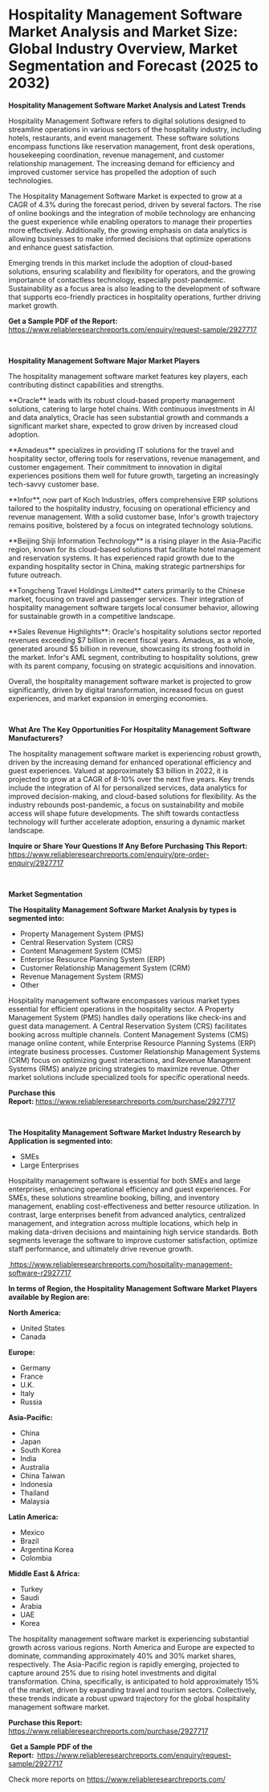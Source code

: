 <p><h1>Hospitality Management Software Market Analysis and Market Size: Global Industry Overview, Market Segmentation and Forecast (2025 to 2032)</h1></p><p><strong>Hospitality Management Software Market Analysis and Latest Trends</strong></p>
<p><p>Hospitality Management Software refers to digital solutions designed to streamline operations in various sectors of the hospitality industry, including hotels, restaurants, and event management. These software solutions encompass functions like reservation management, front desk operations, housekeeping coordination, revenue management, and customer relationship management. The increasing demand for efficiency and improved customer service has propelled the adoption of such technologies.</p><p>The Hospitality Management Software Market is expected to grow at a CAGR of 4.3% during the forecast period, driven by several factors. The rise of online bookings and the integration of mobile technology are enhancing the guest experience while enabling operators to manage their properties more effectively. Additionally, the growing emphasis on data analytics is allowing businesses to make informed decisions that optimize operations and enhance guest satisfaction. </p><p>Emerging trends in this market include the adoption of cloud-based solutions, ensuring scalability and flexibility for operators, and the growing importance of contactless technology, especially post-pandemic. Sustainability as a focus area is also leading to the development of software that supports eco-friendly practices in hospitality operations, further driving market growth.</p></p>
<p><strong>Get a Sample PDF of the Report:&nbsp;</strong> <a href="https://www.reliableresearchreports.com/enquiry/request-sample/2927717?utm_campaign=2981&utm_medium=2&utm_source=Github&utm_content=ia&utm_term=12032025&utm_id=hospitality-management-software">https://www.reliableresearchreports.com/enquiry/request-sample/2927717</a></p>
<p>&nbsp;</p>
<p><strong>Hospitality Management Software Major Market Players</strong></p>
<p><p>The hospitality management software market features key players, each contributing distinct capabilities and strengths. </p><p>**Oracle** leads with its robust cloud-based property management solutions, catering to large hotel chains. With continuous investments in AI and data analytics, Oracle has seen substantial growth and commands a significant market share, expected to grow driven by increased cloud adoption.</p><p>**Amadeus** specializes in providing IT solutions for the travel and hospitality sector, offering tools for reservations, revenue management, and customer engagement. Their commitment to innovation in digital experiences positions them well for future growth, targeting an increasingly tech-savvy customer base.</p><p>**Infor**, now part of Koch Industries, offers comprehensive ERP solutions tailored to the hospitality industry, focusing on operational efficiency and revenue management. With a solid customer base, Infor's growth trajectory remains positive, bolstered by a focus on integrated technology solutions.</p><p>**Beijing Shiji Information Technology** is a rising player in the Asia-Pacific region, known for its cloud-based solutions that facilitate hotel management and reservation systems. It has experienced rapid growth due to the expanding hospitality sector in China, making strategic partnerships for future outreach.</p><p>**Tongcheng Travel Holdings Limited** caters primarily to the Chinese market, focusing on travel and passenger services. Their integration of hospitality management software targets local consumer behavior, allowing for sustainable growth in a competitive landscape.</p><p>**Sales Revenue Highlights**: Oracle's hospitality solutions sector reported revenues exceeding $7 billion in recent fiscal years. Amadeus, as a whole, generated around $5 billion in revenue, showcasing its strong foothold in the market. Infor's AML segment, contributing to hospitality solutions, grew with its parent company, focusing on strategic acquisitions and innovation.</p><p>Overall, the hospitality management software market is projected to grow significantly, driven by digital transformation, increased focus on guest experiences, and market expansion in emerging economies.</p></p>
<p>&nbsp;</p>
<p><strong>What Are The Key Opportunities For Hospitality Management Software Manufacturers?</strong></p>
<p><p>The hospitality management software market is experiencing robust growth, driven by the increasing demand for enhanced operational efficiency and guest experiences. Valued at approximately $3 billion in 2022, it is projected to grow at a CAGR of 8-10% over the next five years. Key trends include the integration of AI for personalized services, data analytics for improved decision-making, and cloud-based solutions for flexibility. As the industry rebounds post-pandemic, a focus on sustainability and mobile access will shape future developments. The shift towards contactless technology will further accelerate adoption, ensuring a dynamic market landscape.</p></p>
<p><strong>Inquire or Share Your Questions If Any Before Purchasing This Report:</strong> <a href="https://www.reliableresearchreports.com/enquiry/pre-order-enquiry/2927717?utm_campaign=2981&utm_medium=2&utm_source=Github&utm_content=ia&utm_term=12032025&utm_id=hospitality-management-software">https://www.reliableresearchreports.com/enquiry/pre-order-enquiry/2927717</a></p>
<p>&nbsp;</p>
<p><strong>Market Segmentation</strong></p>
<p><strong>The Hospitality Management Software Market Analysis by types is segmented into:</strong></p>
<p><ul><li>Property Management System (PMS)</li><li>Central Reservation System (CRS)</li><li>Content Management System (CMS)</li><li>Enterprise Resource Planning System (ERP)</li><li>Customer Relationship Management System (CRM)</li><li>Revenue Management System (RMS)</li><li>Other</li></ul></p>
<p><p>Hospitality management software encompasses various market types essential for efficient operations in the hospitality sector. A Property Management System (PMS) handles daily operations like check-ins and guest data management. A Central Reservation System (CRS) facilitates booking across multiple channels. Content Management Systems (CMS) manage online content, while Enterprise Resource Planning Systems (ERP) integrate business processes. Customer Relationship Management Systems (CRM) focus on optimizing guest interactions, and Revenue Management Systems (RMS) analyze pricing strategies to maximize revenue. Other market solutions include specialized tools for specific operational needs.</p></p>
<p><strong>Purchase this Report:&nbsp;</strong><a href="https://www.reliableresearchreports.com/purchase/2927717?utm_campaign=2981&utm_medium=2&utm_source=Github&utm_content=ia&utm_term=12032025&utm_id=hospitality-management-software">https://www.reliableresearchreports.com/purchase/2927717</a></p>
<p>&nbsp;</p>
<p><strong>The Hospitality Management Software Market Industry Research by Application is segmented into:</strong></p>
<p><ul><li>SMEs</li><li>Large Enterprises</li></ul></p>
<p><p>Hospitality management software is essential for both SMEs and large enterprises, enhancing operational efficiency and guest experiences. For SMEs, these solutions streamline booking, billing, and inventory management, enabling cost-effectiveness and better resource utilization. In contrast, large enterprises benefit from advanced analytics, centralized management, and integration across multiple locations, which help in making data-driven decisions and maintaining high service standards. Both segments leverage the software to improve customer satisfaction, optimize staff performance, and ultimately drive revenue growth.</p></p>
<p><a href="https://www.reliableresearchreports.com/hospitality-management-software-r2927717?utm_campaign=2981&utm_medium=2&utm_source=Github&utm_content=ia&utm_term=12032025&utm_id=hospitality-management-software">&nbsp;https://www.reliableresearchreports.com/hospitality-management-software-r2927717</a></p>
<p><strong>In terms of Region, the Hospitality Management Software Market Players available by Region are:</strong></p>
<p>
    <p> <strong> North America: </strong>
        <ul>
            <li>United States</li>
            <li>Canada</li>
        </ul>
        </p> 
    <p> <strong> Europe: </strong>
        <ul>
            <li>Germany</li>
            <li>France</li>
            <li>U.K.</li>
            <li>Italy</li>
            <li>Russia</li>
        </ul>
        </p> 
    <p> <strong> Asia-Pacific: </strong>
        <ul>
            <li>China</li>
            <li>Japan</li>
            <li>South Korea</li>
            <li>India</li>
            <li>Australia</li>
            <li>China Taiwan</li>
            <li>Indonesia</li>
            <li>Thailand</li>
            <li>Malaysia</li>
        </ul>
        </p> 
    <p> <strong> Latin America: </strong>
        <ul>
            <li>Mexico</li>
            <li>Brazil</li>
            <li>Argentina Korea</li>
            <li>Colombia</li>
        </ul>
        </p> 
    <p> <strong> Middle East & Africa: </strong>
        <ul>
            <li>Turkey</li>
            <li>Saudi</li>
            <li>Arabia</li>
            <li>UAE</li>
            <li>Korea</li>
        </ul>
    </p>
    </p>
<p><p>The hospitality management software market is experiencing substantial growth across various regions. North America and Europe are expected to dominate, commanding approximately 40% and 30% market shares, respectively. The Asia-Pacific region is rapidly emerging, projected to capture around 25% due to rising hotel investments and digital transformation. China, specifically, is anticipated to hold approximately 15% of the market, driven by expanding travel and tourism sectors. Collectively, these trends indicate a robust upward trajectory for the global hospitality management software market.</p></p>
<p><strong>Purchase this Report: </strong><a href="https://www.reliableresearchreports.com/purchase/2927717?utm_campaign=2981&utm_medium=2&utm_source=Github&utm_content=ia&utm_term=12032025&utm_id=hospitality-management-software">https://www.reliableresearchreports.com/purchase/2927717</a></p>
<p>&nbsp;<strong>Get a Sample PDF of the Report:&nbsp;&nbsp;</strong><a href="https://www.reliableresearchreports.com/enquiry/request-sample/2927717?utm_campaign=2981&utm_medium=2&utm_source=Github&utm_content=ia&utm_term=12032025&utm_id=hospitality-management-software">https://www.reliableresearchreports.com/enquiry/request-sample/2927717</a></p>
<p><strong></strong></p>
<p>Check more reports on <a href="https://www.reliableresearchreports.com/?utm_campaign=2981&utm_medium=2&utm_source=Github&utm_content=ia&utm_term=12032025&utm_id=hospitality-management-software">https://www.reliableresearchreports.com/</a></p>